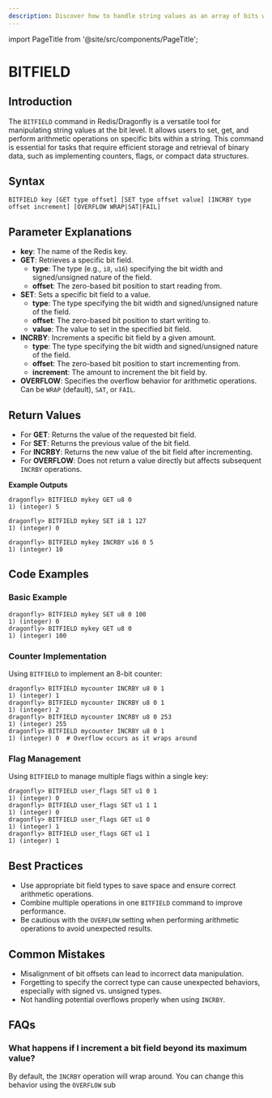 ```yaml
---
description: Discover how to handle string values as an array of bits with Redis BITFIELD.
---
```


import PageTitle from '@site/src/components/PageTitle';

# BITFIELD

<PageTitle title="Redis BITFIELD Explained (Better Than Official Docs)" />

## Introduction

The `BITFIELD` command in Redis/Dragonfly is a versatile tool for manipulating string values at the bit level. It allows users to set, get, and perform arithmetic operations on specific bits within a string. This command is essential for tasks that require efficient storage and retrieval of binary data, such as implementing counters, flags, or compact data structures.

## Syntax

```plaintext
BITFIELD key [GET type offset] [SET type offset value] [INCRBY type offset increment] [OVERFLOW WRAP|SAT|FAIL]
```

## Parameter Explanations

- **key**: The name of the Redis key.
- **GET**: Retrieves a specific bit field.
  - **type**: The type (e.g., `i8`, `u16`) specifying the bit width and signed/unsigned nature of the field.
  - **offset**: The zero-based bit position to start reading from.
- **SET**: Sets a specific bit field to a value.
  - **type**: The type specifying the bit width and signed/unsigned nature of the field.
  - **offset**: The zero-based bit position to start writing to.
  - **value**: The value to set in the specified bit field.
- **INCRBY**: Increments a specific bit field by a given amount.
  - **type**: The type specifying the bit width and signed/unsigned nature of the field.
  - **offset**: The zero-based bit position to start incrementing from.
  - **increment**: The amount to increment the bit field by.
- **OVERFLOW**: Specifies the overflow behavior for arithmetic operations. Can be `WRAP` (default), `SAT`, or `FAIL`.

## Return Values

- For **GET**: Returns the value of the requested bit field.
- For **SET**: Returns the previous value of the bit field.
- For **INCRBY**: Returns the new value of the bit field after incrementing.
- For **OVERFLOW**: Does not return a value directly but affects subsequent `INCRBY` operations.

**Example Outputs**

```cli
dragonfly> BITFIELD mykey GET u8 0
1) (integer) 5
```

```cli
dragonfly> BITFIELD mykey SET i8 1 127
1) (integer) 0
```

```cli
dragonfly> BITFIELD mykey INCRBY u16 0 5
1) (integer) 10
```

## Code Examples

### Basic Example

```cli
dragonfly> BITFIELD mykey SET u8 0 100
1) (integer) 0
dragonfly> BITFIELD mykey GET u8 0
1) (integer) 100
```

### Counter Implementation

Using `BITFIELD` to implement an 8-bit counter:

```cli
dragonfly> BITFIELD mycounter INCRBY u8 0 1
1) (integer) 1
dragonfly> BITFIELD mycounter INCRBY u8 0 1
1) (integer) 2
dragonfly> BITFIELD mycounter INCRBY u8 0 253
1) (integer) 255
dragonfly> BITFIELD mycounter INCRBY u8 0 1
1) (integer) 0  # Overflow occurs as it wraps around
```

### Flag Management

Using `BITFIELD` to manage multiple flags within a single key:

```cli
dragonfly> BITFIELD user_flags SET u1 0 1
1) (integer) 0
dragonfly> BITFIELD user_flags SET u1 1 1
1) (integer) 0
dragonfly> BITFIELD user_flags GET u1 0
1) (integer) 1
dragonfly> BITFIELD user_flags GET u1 1
1) (integer) 1
```

## Best Practices

- Use appropriate bit field types to save space and ensure correct arithmetic operations.
- Combine multiple operations in one `BITFIELD` command to improve performance.
- Be cautious with the `OVERFLOW` setting when performing arithmetic operations to avoid unexpected results.

## Common Mistakes

- Misalignment of bit offsets can lead to incorrect data manipulation.
- Forgetting to specify the correct type can cause unexpected behaviors, especially with signed vs. unsigned types.
- Not handling potential overflows properly when using `INCRBY`.

## FAQs

### What happens if I increment a bit field beyond its maximum value?

By default, the `INCRBY` operation will wrap around. You can change this behavior using the `OVERFLOW` sub
